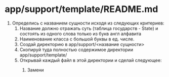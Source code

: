 # app/support/template/README.md
1. Определись с названием сущности исходя из следующих критериев:
   1. Название должно отражать суть (таблица государств - State) и состоять из одного слова только из букв англ алфавита
   2. Наименование класса с большой буквы в ед. числе. 
   3. Создай директорию в app/support/<название сущности>
   4. Скопируй туда полностью содержимое директории app/support/template/
   5. Открывай каждый файл в этой директории и сделай следующее:
      1. Замени <template> -> <название сущности(с маленькой буквы)>
      2. Замени <Template> -> <Название сущности(с Большой буквы)>
      3. Следуй дальнейшим инструкицям в шапке файла
   
           - 
           - Стандартные поля по умолчанию заданы в базовом классе app.core.models.base_model.Base
           указывать их здесь не нужно (если только вдруг захотелось переопределить их).
           - Крайне осторожно относиться к заданию свойства поля - nullable=False без особой нужды его не использовать
           лучше писать nullable=True.
           - Для полей relationships внизу два примера:
              1. templates - соотношение один-ко-многим
              2. category - обратное соотношение много-к-одному
           - Если нужны другие поля - сначала поищи в аннотациях app.core.models.base_model, если нет тогда добавляй свое
           (но лучше добавить в аннотацию, а потом в модель - вдруг кому-то тоже пригодится.
           - По окончании редактировани удали все # noqa: ... и проверь на ошибки flake8, исправь.
     
           - за образец лучше взять данные из app.support.template
      """